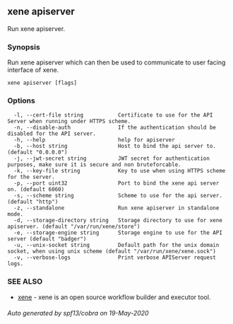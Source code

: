 ## xene apiserver

Run xene apiserver.

### Synopsis

Run xene apiserver which can then be used to communicate to user facing interface of xene.

```
xene apiserver [flags]
```

### Options

```
  -l, --cert-file string           Certificate to use for the API Server when running under HTTPS scheme.
  -n, --disable-auth               If the authentication should be disabled for the API server.
  -h, --help                       help for apiserver
  -b, --host string                Host to bind the api server to. (default "0.0.0.0")
  -j, --jwt-secret string          JWT secret for authentication purposes, make sure it is secure and non bruteforcable.
  -k, --key-file string            Key to use when using HTTPS scheme for the server.
  -p, --port uint32                Port to bind the xene api server on. (default 6060)
  -s, --scheme string              Scheme to use for the api server. (default "http")
  -z, --standalone                 Run xene apiserver in standalone mode.
  -d, --storage-directory string   Storage directory to use for xene apiserver. (default "/var/run/xene/store")
  -e, --storage-engine string      Storage engine to use for the API server (default "badger")
  -u, --unix-socket string         Default path for the unix domain socket, when using unix scheme (default "/var/run/xene/xene.sock")
  -v, --verbose-logs               Print verbose APIServer request logs.
```

### SEE ALSO

* [xene](xene.md)	 - xene is an open source workflow builder and executor tool.

###### Auto generated by spf13/cobra on 19-May-2020
